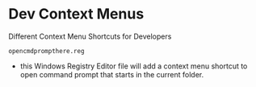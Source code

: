 # Dev Context Menus
Different Context Menu Shortcuts for Developers

`opencmdprompthere.reg`
- this Windows Registry Editor file will add a context menu shortcut to open command prompt that starts in the current folder.
